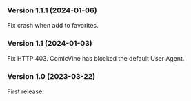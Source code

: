 ### Version 1.1.1 (2024-01-06)

Fix crash when add to favorites.

### Version 1.1 (2024-01-03)

Fix HTTP 403. ComicVine has blocked the default User Agent.

### Version 1.0 (2023-03-22)

First release.
